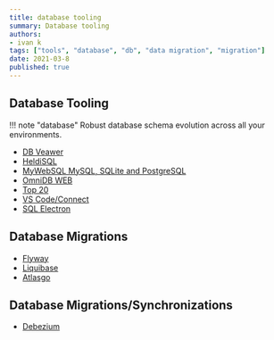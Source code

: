 ```yaml
---
title: database tooling
summary: Database tooling
authors:
- ivan k
tags: ["tools", "database", "db", "data migration", "migration"]
date: 2021-03-8
published: true
---
```


## Database Tooling

!!! note "database"
    Robust database schema evolution across all your environments.

- [DB Veawer](https://dbeaver.io/download/)
- [HeldiSQL](https://www.heidisql.com/)
- [MyWebSQL MySQL, SQLite and PostgreSQL](http://mywebsql.net/)
- [OmniDB WEB](https://github.com/OmniDB/OmniDB)
- [Top 20](https://www.guru99.com/top-20-sql-management-tools.html)
- [VS Code/Connect](https://github.com/microsoft/azuredatastudio)
- [SQL Electron](https://sqlectron.github.io/)

## Database Migrations

- [Flyway](https://flywaydb.org/)
- [Liquibase](https://www.liquibase.org/)
- [Atlasgo](https://atlasgo.io/)

## Database Migrations/Synchronizations

- [Debezium](https://debezium.io/)
